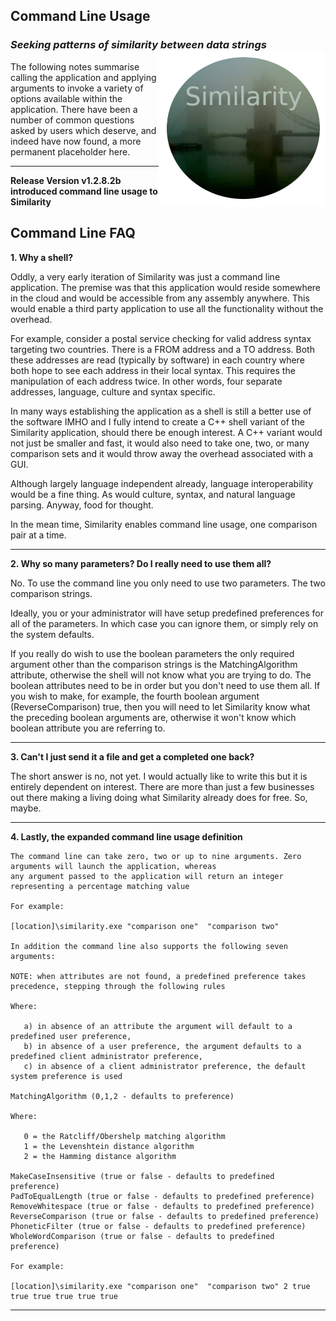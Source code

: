 ## Command Line Usage
### *Seeking patterns of similarity between data strings* <img align="right" src="../images/NAVSimilarityLogoSmall.png">
The following notes summarise calling the application and applying arguments to invoke a variety of options available within the application.  There have been a number of
common questions asked by users which deserve, and indeed have now found, a more permanent placeholder here.
***

**Release Version v1.2.8.2b introduced command line usage to Similarity**

## Command Line FAQ
**1. Why a shell?**

  Oddly, a very early iteration of Similarity was just a command line application.  The premise was that this application would reside somewhere in the cloud and
  would be accessible from any assembly anywhere. This would enable a third party application to use all the functionality without the overhead.

  For example, consider a postal service checking for valid address syntax targeting two countries. There is a FROM address and a TO address. Both these addresses
  are read (typically by software) in each country where both hope to see each address in their local syntax.  This requires the manipulation of each address twice.
  In other words, four separate addresses, language, culture and syntax specific.

  In many ways establishing the application as a shell is still a better use of the software IMHO and I fully intend to create a C++ shell variant of the Similarity
  application, should there be enough interest. A C++ variant would not just be smaller and fast, it would also need to take one, two, or many comparison sets and
  it would throw away the overhead associated with a GUI.  

  Although largely language independent already, language interoperability would be a fine thing.  As would culture, syntax, and natural language parsing.
  Anyway, food for thought.

  In the mean time, Similarity enables command line usage, one comparison pair at a time.
***

**2. Why so many parameters? Do I really need to use them all?**

No. To use the command line you only need to use two parameters.  The two comparison strings.

Ideally, you or your administrator will have setup predefined preferences for all of the parameters. In which case you can ignore them, or simply rely on the
system defaults.

If you really do wish to use the boolean parameters the only required argument other than the comparison strings is the MatchingAlgorithm attribute, otherwise the
shell will not know what you are trying to do. The boolean attributes need to be in order but you don't need to use them all.  If you wish to make, for example, the
fourth boolean argument (ReverseComparison) true, then you will need to let Similarity know what the preceding boolean arguments are, otherwise it won't know which
boolean attribute you are referring to.
***

**3. Can't I just send it a file and get a completed one back?**  

The short answer is no, not yet. I would actually like to write this but it is entirely dependent on interest.  There are more than just a few businesses out there
making a living doing what Similarity already does for free.  So, maybe.
***
<style>.prewrap 
 pre {
     white-space: pre-wrap;       /* Since CSS 2.1 */
     white-space: -moz-pre-wrap;  /* Mozilla, since 1999 */
     white-space: -pre-wrap;      /* Opera 4-6 */
     white-space: -o-pre-wrap;    /* Opera 7 */
     word-wrap: break-word;       /* Internet Explorer 5.5+ */
 }
</style>

**4. Lastly, the expanded command line usage definition**

	The command line can take zero, two or up to nine arguments. Zero arguments will launch the application, whereas
	any argument passed to the application will return an integer representing a percentage matching value

	For example:

	[location]\similarity.exe "comparison one"  "comparison two"

	In addition the command line also supports the following seven arguments:

	NOTE: when attributes are not found, a predefined preference takes precedence, stepping through the following rules

	Where:

	   a) in absence of an attribute the argument will default to a predefined user preference,
	   b) in absence of a user preference, the argument defaults to a predefined client administrator preference,
	   c) in absence of a client administrator preference, the default system preference is used

	MatchingAlgorithm (0,1,2 - defaults to preference)

	Where:

	   0 = the Ratcliff/Obershelp matching algorithm
	   1 = the Levenshtein distance algorithm
	   2 = the Hamming distance algorithm

	MakeCaseInsensitive (true or false - defaults to predefined preference)
	PadToEqualLength (true or false - defaults to predefined preference)
	RemoveWhitespace (true or false - defaults to predefined preference)
	ReverseComparison (true or false - defaults to predefined preference)
	PhoneticFilter (true or false - defaults to predefined preference)
	WholeWordComparison (true or false - defaults to predefined preference)

	For example:

	[location]\similarity.exe "comparison one"  "comparison two" 2 true true true true true true

***
